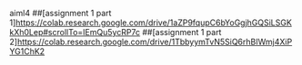 aiml4
##[assignment 1 part 1]https://colab.research.google.com/drive/1aZP9fqupC6bYoGgjhGQSiLSGKkXh0Lep#scrollTo=IEmQu5ycRP7c
##[assignment 1 part 2]https://colab.research.google.com/drive/1TbbyymTvN5SiQ6rhBIWmj4XiPYG1ChK2
